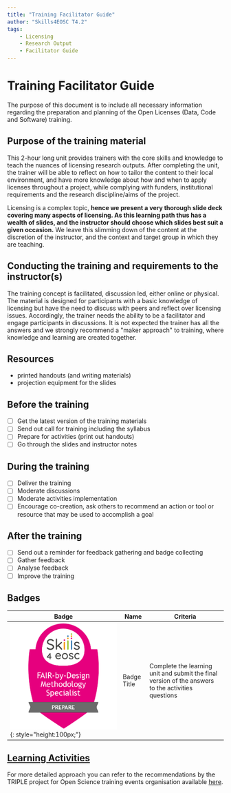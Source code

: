```yaml
---
title: "Training Facilitator Guide"
author: "Skills4EOSC T4.2"
tags: 
    - Licensing
    - Research Output
    - Facilitator Guide
---
```


# Training Facilitator Guide

The purpose of this document is to include all necessary information regarding the preparation and planning of the Open Licenses (Data, Code and Software) training.

## Purpose of the training material

This 2-hour long unit provides trainers with the core skills and knowledge to teach the nuances of licensing research outputs. After completing the unit, the trainer will be able to reflect on how to tailor the content to their local environment, and have more knowledge about how and when to apply licenses throughout a project, while complying with funders, institutional requirements and the research discipline/aims of the project.

Licensing is a complex topic, **hence we present a very thorough slide deck covering many aspects of licensing. As this learning path thus has a wealth of slides, and  the instructor should choose which slides best suit a given occasion.**  We leave this slimming down of the content at the discretion of the instructor, and the context and target group in which they are teaching.

## Conducting the training and requirements to the instructor(s)

The training concept is facilitated, discussion led, either online or physical. The material is designed for participants with a basic knowledge of licensing but have the need to discuss with peers and reflect over licensing issues. Accordingly, the trainer needs the ability to be a facilitator and engage participants in discussions. It is not expected the trainer has all the answers and we strongly recommend a "maker approach" to training, where knowledge and learning are created together.

## Resources

- printed handouts (and writing materials)
- projection equipment for the slides


## Before the training
- [ ] Get the latest version of the training materials
- [ ] Send out call for training including the syllabus
- [ ] Prepare for activities (print out handouts)
- [ ] Go through the slides and instructor notes

## During the training

- [ ] Deliver the training
- [ ] Moderate discussions
- [ ] Moderate activities implementation
- [ ] Encourage co-creation, ask others to recommend an action or tool or resource that may be used to accomplish a goal

## After the training

- [ ] Send out a reminder for feedback gathering and badge collecting
- [ ] Gather feedback
- [ ] Analyse feedback
- [ ] Improve the training

## Badges

| Badge | Name | Criteria |
|---|---|---|
| ![Badge Title](./attachments/badge.png){: style="height:100px;"} | Badge Title | Complete the learning unit and submit the final version of the answers to the activities questions |

## [Learning Activities](./Open%20Licenses%20for%20Data,%20Software%20and%20Code/Activities/activity_details.md)

For more detailed approach you can refer to the recommendations by the TRIPLE project for Open Science training events organisation available [here](https://zenodo.org/record/6256198).


